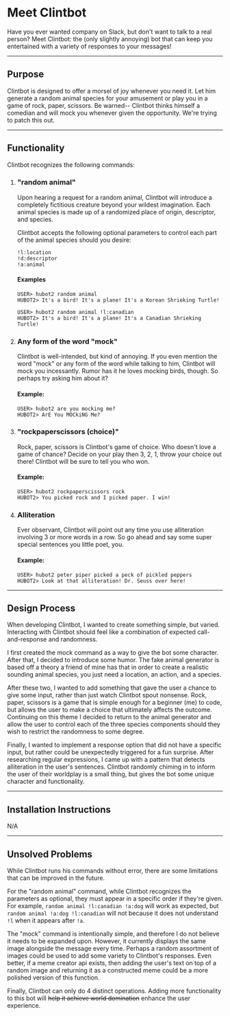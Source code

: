 # Meet Clintbot

Have you ever wanted company on Slack, but don't want to talk to a real person? Meet Clintbot: the (only slightly annoying) bot that can keep you entertained with a variety of responses to your messages!

---

## Purpose

Clintbot is designed to offer a morsel of joy whenever you need it. Let him generate a random animal species for your amusement or play you in a game of rock, paper, scissors. Be warned-- Clintbot thinks himself a comedian and will mock you whenever given the opportunity. We're trying to patch this out.

---

## Functionality

Clintbot recognizes the following commands:

1.  ### **"random animal"**

    Upon hearing a request for a random animal, Clintbot will introduce a completely fictitious creature beyond your wildest imagination. Each animal species is made up of a randomized place of origin, descriptor, and species.

    Clintbot accepts the following optional parameters to control each part of the animal species should you desire:

    `!l:location`  
    `!d:descriptor`  
    `!a:animal`

    #### Examples

        USER> hubot2 random animal
        HUBOT2> It's a bird! It's a plane! It's a Korean Shrieking Turtle!

        USER> hubot2 random animal !l:canadian
        HUBOT2> It's a bird! It's a plane! It's a Canadian Shrieking Turtle!

2.  ### **Any form of the word "mock"**

    Clintbot is well-intended, but kind of annoying. If you even mention the word "mock" or any form of the word while talking to him, Clintbot will mock you incessantly. Rumor has it he loves mocking birds, though. So perhaps try asking him about it?

    #### Example:

        USER> hubot2 are you mocking me?
        HUBOT2> ArE You MOCkiNG Me?

3.  ### **"rockpaperscissors (choice)"**

    Rock, paper, scissors is Clintbot's game of choice. Who doesn't love a game of chance? Decide on your play then 3, 2, 1, throw your choice out there! Clintbot will be sure to tell you who won.

    #### Example:

        USER> hubot2 rockpaperscissors rock
        HUBOT2> You picked rock and I picked paper. I win!

4.  ### **Alliteration**

    Ever observant, Clintbot will point out any time you use alliteration involving 3 or more words in a row. So go ahead and say some super special sentences you little poet, you.

    #### Example:

        USER> hubot2 peter piper picked a peck of pickled peppers
        HUBOT2> Look at that alliteration! Dr. Seuss over here!

---

## Design Process

When developing Clintbot, I wanted to create something simple, but varied. Interacting with Clintbot should feel like a combination of expected call-and-response and randomness.

I first created the mock command as a way to give the bot some character. After that, I decided to introduce some humor. The fake animal generator is based off a theory a friend of mine has that in order to create a realistic sounding animal species, you just need a location, an action, and a species.

After these two, I wanted to add something that gave the user a chance to give some input, rather than just watch Clintbot spout nonsense. Rock, paper, scissors is a game that is simple enough for a beginner (me) to code, but allows the user to make a choice that ultimately affects the outcome. Continuing on this theme I decided to return to the animal generator and allow the user to control each of the three species components should they wish to restrict the randomness to some degree.

Finally, I wanted to implement a response option that did not have a specific input, but rather could be unexpectedly triggered for a fun surprise. After researching regular expressions, I came up with a pattern that detects alliteration in the user's sentences. Clintbot randomly chiming in to inform the user of their worldplay is a small thing, but gives the bot some unique character and functionality.

---

## Installation Instructions

N/A

---

## Unsolved Problems

While Clintbot runs his commands without error, there are some limitations that can be improved in the future.

For the "random animal" command, while Clintbot recognizes the parameters as optional, they must appear in a specific order if they're given. For example, `random animal !l:canadian !a:dog` will work as expected, but `random animal !a:dog !l:canadian` will not because it does not understand `!l` when it appears after `!a`.

The "mock" command is intentionally simple, and therefore I do not believe it needs to be expanded upon. However, it currently displays the same image alongside the message every time. Perhaps a random assortment of images could be used to add some variety to Clintbot's responses. Even better, if a meme creator api exists, then adding the user's text on top of a random image and returning it as a constructed meme could be a more polished version of this function.

Finally, Clintbot can only do 4 distinct operations. Adding more functionality to this bot will ~~help it achieve world domination~~ enhance the user experience.
